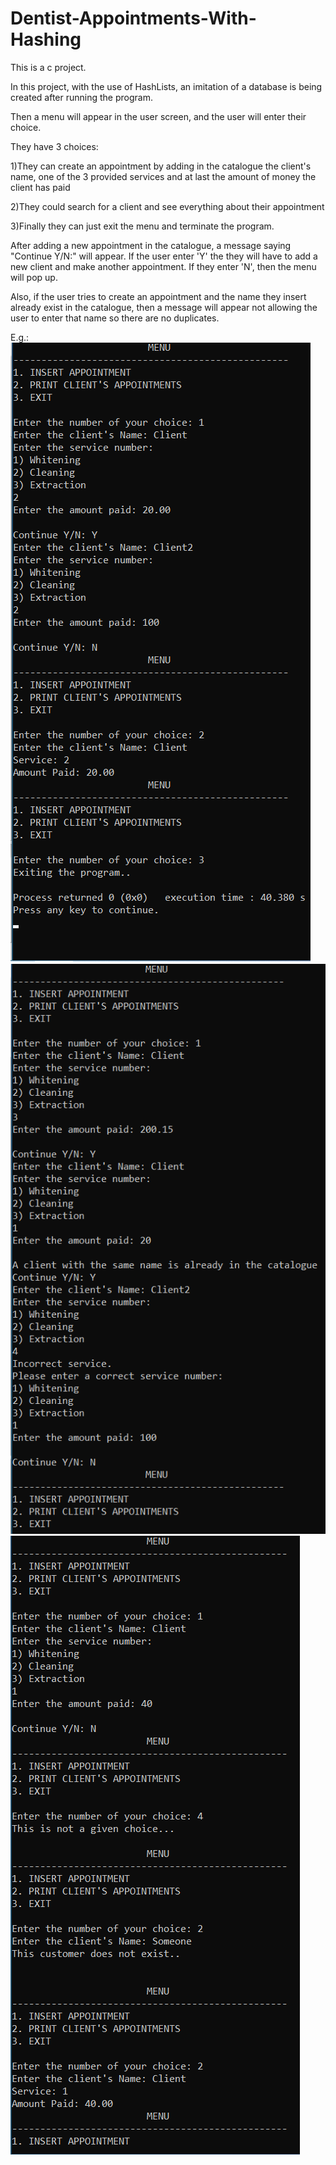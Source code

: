 # Dentist-Appointments-With-Hashing
This is a c project. 

In this project, with the use of HashLists, an imitation of a database is being created after running the program. 

Then a menu will appear in the user screen, and the user will enter their choice. 

They have 3 choices: 

1)They can create an appointment by adding in the catalogue the client's name, one of the 3 provided services and at last the amount of money the client has paid 

2)They could search for a client and see everything about their appointment

3)Finally they can just exit the menu and terminate the program.

After adding a new appointment in the catalogue, a message saying "Continue Y/N:" will appear. If the user enter 'Y' the they
will have to add a new client and make another appointment. If they enter 'N', then the menu will pop up.

Also, if the user tries to create an appointment and the name they insert already exist in the catalogue, then a message will appear not allowing the user to enter that name so there are no duplicates.

E.g.:
![Code image](eg1.png)
![Code image](eg2.png)
![Code image](eg3.png)
